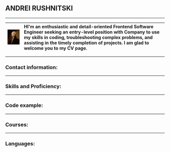 ## **ANDREI RUSHNITSKI**   
*****
 | ![My foto](/img/foto.jpg "Nice to meet you")   	|   HI'm an enthusiastic and detail-oriented Frontend Software Engineer seeking an entry-level position with Company to use my skills in coding, troubleshooting complex problems, and assisting in the timely completion of projects. I am glad to welcome you to my CV page.	|  
|--:	|:--	|

[comment]: # ()

*****
### **Contact information:**

*****
### **Skills and Proficiency:**

*****
### **Code example:**

*****
### **Courses:**

*****
### **Languages:**
